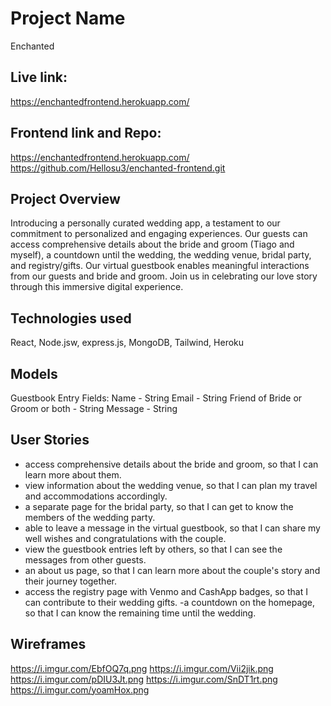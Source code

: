 # Project Name
 
 Enchanted

## Live link: 

https://enchantedfrontend.herokuapp.com/

## Frontend link and Repo: 
https://enchantedfrontend.herokuapp.com/
https://github.com/Hellosu3/enchanted-frontend.git

## Project Overview

Introducing a personally curated wedding app, a testament to our commitment to personalized and engaging experiences. Our guests can access comprehensive details about the bride and groom (Tiago and myself), a countdown until the wedding, the wedding venue, bridal party, and registry/gifts. Our virtual guestbook enables meaningful interactions from our guests and bride and groom. Join us in celebrating our love story through this immersive digital experience.

## Technologies used

React, Node.jsw, express.js, MongoDB, Tailwind, Heroku

## Models
Guestbook Entry
Fields:
Name - String
Email - String
Friend of Bride or Groom or both - String
Message - String

## User Stories
- access comprehensive details about the bride and groom, so that I can learn more about them.
- view information about the wedding venue, so that I can plan my travel and accommodations accordingly.
- a separate page for the bridal party, so that I can get to know the members of the wedding party.
- able to leave a message in the virtual guestbook, so that I can share my well wishes and congratulations with the couple.
- view the guestbook entries left by others, so that I can see the messages from other guests.
- an about us page, so that I can learn more about the couple's story and their journey together.
- access the registry page with Venmo and CashApp badges, so that I can contribute to their wedding gifts.
-a countdown on the homepage, so that I can know the remaining time until the wedding.



## Wireframes
https://i.imgur.com/EbfOQ7q.png
https://i.imgur.com/Vii2jik.png
https://i.imgur.com/pDIU3Jt.png
https://i.imgur.com/SnDT1rt.png
https://i.imgur.com/yoamHox.png

